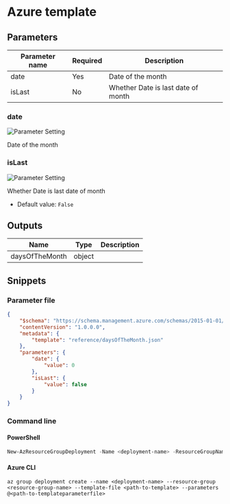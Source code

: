 # Azure template

## Parameters

Parameter name | Required | Description
-------------- | -------- | -----------
date           | Yes      | Date of the month
isLast         | No       | Whether Date is last date of month

### date

![Parameter Setting](https://img.shields.io/badge/parameter-required-orange?style=flat-square)

Date of the month

### isLast

![Parameter Setting](https://img.shields.io/badge/parameter-optional-green?style=flat-square)

Whether Date is last date of month

- Default value: `False`

## Outputs

Name | Type | Description
---- | ---- | -----------
daysOfTheMonth | object |

## Snippets

### Parameter file

```json
{
    "$schema": "https://schema.management.azure.com/schemas/2015-01-01/deploymentParameters.json#",
    "contentVersion": "1.0.0.0",
    "metadata": {
        "template": "reference/daysOfTheMonth.json"
    },
    "parameters": {
        "date": {
            "value": 0
        },
        "isLast": {
            "value": false
        }
    }
}
```

### Command line

#### PowerShell

```powershell
New-AzResourceGroupDeployment -Name <deployment-name> -ResourceGroupName <resource-group-name> -TemplateFile <path-to-template> -TemplateParameterFile <path-to-templateparameter>
```

#### Azure CLI

```text
az group deployment create --name <deployment-name> --resource-group <resource-group-name> --template-file <path-to-template> --parameters @<path-to-templateparameterfile>
```
